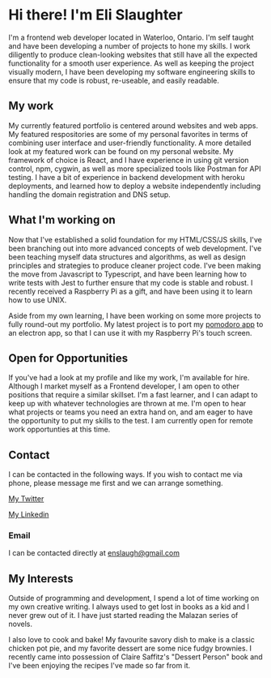 # Hi there! I'm Eli Slaughter 

I'm a frontend web developer located in Waterloo, Ontario. I'm self taught and have been developing a number of projects to hone my skills. I work diligently to produce clean-looking websites that still have all the expected functionality for a smooth user experience. As well as keeping the project visually modern, I have been developing my software engineering skills to ensure that my code is robust, re-useable, and easily readable. 

## My work

My currently featured portfolio is centered around websites and web apps. My featured respositories are some of my personal favorites in terms of combining user interface and user-friendly functionality. A more detailed look at my featured work can be found on my personal website. My framework of choice is React, and I have experience in using git version control, npm, cygwin, as well as more specialized tools like Postman for API testing. I have a bit of experience in backend development with heroku deployments, and learned how to deploy a website independently including handling the domain registration and DNS setup. 

## What I'm working on

Now that I've established a solid foundation for my HTML/CSS/JS skills, I've been branching out into more advanced concepts of web development. I've been teaching myself data structures and algorithms, as well as design principles and strategies to produce cleaner project code. I've been making the move from Javascript to Typescript, and have been learning how to write tests with Jest to further ensure that my code is stable and robust. I recently received a Raspberry Pi as a gift, and have been using it to learn how to use UNIX.

Aside from my own learning, I have been working on some more projects to fully round-out my portfolio. My latest project is to port my [pomodoro app](https://ens-pomodoro-app.vercel.app/) to an electron app, so that I can use it with my Raspberry Pi's touch screen.

## Open for Opportunities

If you've had a look at my profile and like my work, I'm available for hire. Although I market myself as a Frontend developer, I am open to other positions that require a similar skillset. I'm a fast learner, and I can adapt to keep up with whatever technologies are thrown at me. I'm open to hear what projects or teams you need an extra hand on, and am eager to have the opportunity to put my skills to the test. I am currently open for remote work opportunties at this time.

## Contact

I can be contacted in the following ways. If you wish to contact me via phone, please message me first and we can arrange something.

[My Twitter](https://twitter.com/enslaugh)

[My Linkedin](https://www.linkedin.com/in/eli-slaughter-86b8a550/)

### Email

I can be contacted directly at enslaugh@gmail.com

## My Interests

Outside of programming and development, I spend a lot of time working on my own creative writing. I always used to get lost in books as a kid and I never grew out of it. I have just started reading the Malazan series of novels. 

I also love to cook and bake! My favourite savory dish to make is a classic chicken pot pie, and my favorite dessert are some nice fudgy brownies. I recently came into possession of Claire Saffitz's "Dessert Person" book and I've been enjoying the recipes I've made so far from it. 



<!--
**enslaughter/enslaughter** is a ✨ _special_ ✨ repository because its `README.md` (this file) appears on your GitHub profile.

Here are some ideas to get you started:

- 🔭 I’m currently working on ...
- 🌱 I’m currently learning ...
- 👯 I’m looking to collaborate on ...
- 🤔 I’m looking for help with ...
- 💬 Ask me about ...
- 📫 How to reach me: ...
- 😄 Pronouns: ...
- ⚡ Fun fact: ...
-->
